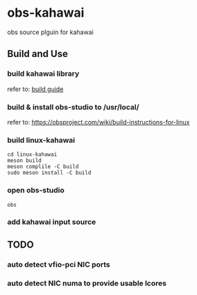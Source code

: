 # obs-kahawai
obs source plguin for kahawai

## Build and Use
### build kahawai library
refer to: [build guide](../../doc/build.md)

### build & install obs-studio to /usr/local/
refer to: https://obsproject.com/wiki/build-instructions-for-linux

### build linux-kahawai
``` shell
cd linux-kahawai
meson build
meson complile -C build
sudo meson install -C build
```

### open obs-studio

``` shell
obs
```

### add kahawai input source

## TODO
### auto detect vfio-pci NIC ports
### auto detect NIC numa to provide usable lcores
